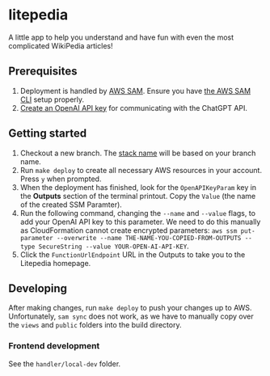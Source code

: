 # litepedia

A little app to help you understand and have fun with even the most complicated WikiPedia articles!

## Prerequisites

1. Deployment is handled by [AWS SAM](https://docs.aws.amazon.com/serverless-application-model/latest/developerguide/what-is-sam.html#what-is-sam-cli). Ensure you have [the AWS SAM CLI](https://docs.aws.amazon.com/serverless-application-model/latest/developerguide/prerequisites.html) setup properly.
2. [Create an OpenAI API key](https://platform.openai.com/account/api-keys) for communicating with the ChatGPT API.

## Getting started

1. Checkout a new branch. The [stack name](https://docs.aws.amazon.com/AWSCloudFormation/latest/UserGuide/cfn-using-console-create-stack-parameters.html) will be based on your branch name.
2. Run `make deploy` to create all necessary AWS resources in your account. Press `y` when prompted.
3. When the deployment has finished, look for the `OpenAPIKeyParam` key in the **Outputs** section of the terminal printout. Copy the `Value` (the name of the created SSM Paramter).
4. Run the following command, changing the `--name` and `--value` flags, to add your OpenAI API key to this parameter. We need to do this manually as CloudFormation cannot create encrypted parameters: `aws ssm put-parameter --overwrite --name THE-NAME-YOU-COPIED-FROM-OUTPUTS --type SecureString --value YOUR-OPEN-AI-API-KEY`.
5. Click the `FunctionUrlEndpoint` URL in the Outputs to take you to the Litepedia homepage.

## Developing

After making changes, run `make deploy` to push your changes up to AWS. Unfortunately, `sam sync` does not work, as we have to manually copy over the `views` and `public` folders into the build directory.

### Frontend development

See the `handler/local-dev` folder.
